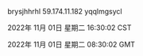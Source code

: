 brysjhhrhl 59.174.11.182 yqqlmgsycl

2022年 11月 01日 星期二 16:30:02 CST

2022年 11月 01日 星期二 08:30:02 GMT
